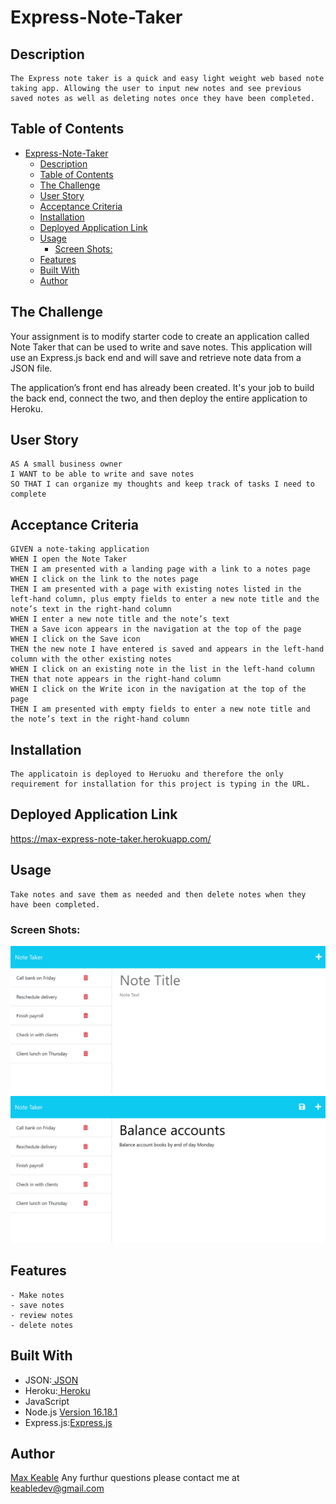 # Express-Note-Taker

## Description
    
```
The Express note taker is a quick and easy light weight web based note taking app. Allowing the user to input new notes and see previous saved notes as well as deleting notes once they have been completed. 
```


## Table of Contents 
- [Express-Note-Taker](#express-note-taker)
  - [Description](#description)
  - [Table of Contents](#table-of-contents)
  - [The Challenge](#the-challenge)
  - [User Story](#user-story)
  - [Acceptance Criteria](#acceptance-criteria)
  - [Installation](#installation)
  - [Deployed Application Link](#deployed-application-link)
  - [Usage](#usage)
    - [Screen Shots:](#screen-shots)
  - [Features](#features)
  - [Built With](#built-with)
  - [Author](#author)


## The Challenge

Your assignment is to modify starter code to create an application called Note Taker that can be used to write and save notes. This application will use an Express.js back end and will save and retrieve note data from a JSON file.

The application’s front end has already been created. It's your job to build the back end, connect the two, and then deploy the entire application to Heroku.


## User Story

```
AS A small business owner
I WANT to be able to write and save notes
SO THAT I can organize my thoughts and keep track of tasks I need to complete
```


## Acceptance Criteria

```
GIVEN a note-taking application
WHEN I open the Note Taker
THEN I am presented with a landing page with a link to a notes page
WHEN I click on the link to the notes page
THEN I am presented with a page with existing notes listed in the left-hand column, plus empty fields to enter a new note title and the note’s text in the right-hand column
WHEN I enter a new note title and the note’s text
THEN a Save icon appears in the navigation at the top of the page
WHEN I click on the Save icon
THEN the new note I have entered is saved and appears in the left-hand column with the other existing notes
WHEN I click on an existing note in the list in the left-hand column
THEN that note appears in the right-hand column
WHEN I click on the Write icon in the navigation at the top of the page
THEN I am presented with empty fields to enter a new note title and the note’s text in the right-hand column
```

## Installation
```
The applicatoin is deployed to Heruoku and therefore the only requirement for installation for this project is typing in the URL.
```

## Deployed Application Link
https://max-express-note-taker.herokuapp.com/


## Usage

```
Take notes and save them as needed and then delete notes when they have been completed.
```

### Screen Shots:
![alt text](Assets/11-express-homework-demo-01.png)
![alt text](Assets/11-express-homework-demo-02.png)


## Features
```
- Make notes
- save notes
- review notes
- delete notes
```


## Built With
- JSON:[ JSON](https://www.npmjs.com/package/json)
- Heroku:[ Heroku ](https://www.heroku.com/)
- JavaScript
- Node.js [Version 16.18.1](https://nodejs.org/en/blog/release/v16.18.1/)
- Express.js:[Express.js](https://expressjs.com/en/starter/installing.html)


## Author 
[Max Keable](https://github.com/maxkeable) 
Any furthur questions please contact me at keabledev@gmail.com